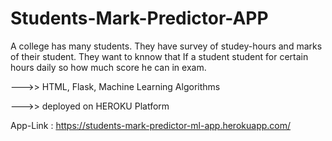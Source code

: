 # Students-Mark-Predictor-APP

A college has many students. They have survey of studey-hours and marks of their student. They want to knnow that If a student student for certain hours daily so how much score he can  in exam. 

--->> HTML, Flask, Machine Learning Algorithms

--->> deployed on HEROKU Platform

App-Link : https://students-mark-predictor-ml-app.herokuapp.com/
